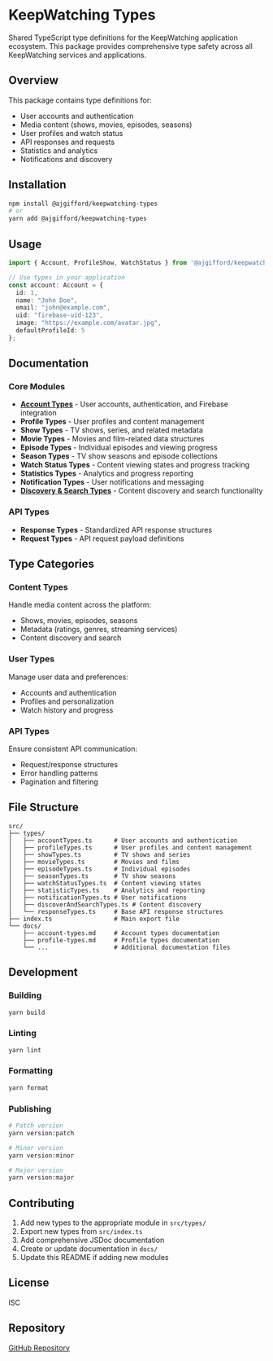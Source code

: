 # KeepWatching Types

Shared TypeScript type definitions for the KeepWatching application ecosystem. This package provides comprehensive type safety across all KeepWatching services and applications.

## Overview

This package contains type definitions for:
- User accounts and authentication
- Media content (shows, movies, episodes, seasons)
- User profiles and watch status
- API responses and requests
- Statistics and analytics
- Notifications and discovery

## Installation

```bash
npm install @ajgifford/keepwatching-types
# or
yarn add @ajgifford/keepwatching-types
```

## Usage

```typescript
import { Account, ProfileShow, WatchStatus } from '@ajgifford/keepwatching-types';

// Use types in your application
const account: Account = {
  id: 1,
  name: "John Doe",
  email: "john@example.com",
  uid: "firebase-uid-123",
  image: "https://example.com/avatar.jpg",
  defaultProfileId: 5
};
```

## Documentation

### Core Modules

- **[Account Types](./docs/account-types.md)** - User accounts, authentication, and Firebase integration
- **Profile Types** - User profiles and content management
- **Show Types** - TV shows, series, and related metadata
- **Movie Types** - Movies and film-related data structures
- **Episode Types** - Individual episodes and viewing progress
- **Season Types** - TV show seasons and episode collections
- **Watch Status Types** - Content viewing states and progress tracking
- **Statistics Types** - Analytics and progress reporting
- **Notification Types** - User notifications and messaging
- **[Discovery & Search Types](./docs/discover-search-types.md)** - Content discovery and search functionality

### API Types

- **Response Types** - Standardized API response structures
- **Request Types** - API request payload definitions

## Type Categories

### Content Types
Handle media content across the platform:
- Shows, movies, episodes, seasons
- Metadata (ratings, genres, streaming services)
- Content discovery and search

### User Types
Manage user data and preferences:
- Accounts and authentication
- Profiles and personalization
- Watch history and progress

### API Types
Ensure consistent API communication:
- Request/response structures
- Error handling patterns
- Pagination and filtering

## File Structure

```
src/
├── types/
│   ├── accountTypes.ts      # User accounts and authentication
│   ├── profileTypes.ts      # User profiles and content management
│   ├── showTypes.ts         # TV shows and series
│   ├── movieTypes.ts        # Movies and films
│   ├── episodeTypes.ts      # Individual episodes
│   ├── seasonTypes.ts       # TV show seasons
│   ├── watchStatusTypes.ts  # Content viewing states
│   ├── statisticTypes.ts    # Analytics and reporting
│   ├── notificationTypes.ts # User notifications
│   ├── discoverAndSearchTypes.ts # Content discovery
│   └── responseTypes.ts     # Base API response structures
├── index.ts                 # Main export file
└── docs/
    ├── account-types.md     # Account types documentation
    ├── profile-types.md     # Profile types documentation
    └── ...                  # Additional documentation files
```

## Development

### Building

```bash
yarn build
```

### Linting

```bash
yarn lint
```

### Formatting

```bash
yarn format
```

### Publishing

```bash
# Patch version
yarn version:patch

# Minor version
yarn version:minor

# Major version
yarn version:major
```

## Contributing

1. Add new types to the appropriate module in `src/types/`
2. Export new types from `src/index.ts`
3. Add comprehensive JSDoc documentation
4. Create or update documentation in `docs/`
5. Update this README if adding new modules

## License

ISC

## Repository

[GitHub Repository](https://github.com/ajgifford/keepwatching-types)